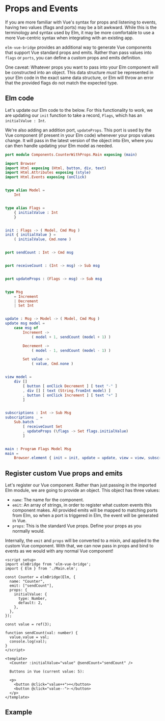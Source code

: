<script setup>
  import CounterWithProps from '../../../../.vuepress/components/CounterWithProps.vue'
</script>

# Props and Events

If you are more familiar with Vue's syntax for props and listening to events, having two values (flags and ports) may be a bit awkward. While this is the terminology and syntax used by Elm, it may be more comfortable to use a more Vue-centric syntax when integrating with an existing app.

`elm-vue-bridge` provides an additional way to generate Vue components that support Vue standard props and emits. Rather than pass values into `flags` or `ports`, you can define a custom props and emits definition.

One caveat: Whatever props you want to pass into your Elm component will be constructed into an object. This data structure *must* be represented in your Elm code in the exact same data structure, or Elm will throw an error that the provided flags do not match the expected type.

## Elm code

Let's update our Elm code to the below. For this functionality to work, we are updating our `init` function to take a record, `Flags`, which has an `initialValue : Int`.

We're also adding an addition port, `updateProps`. This port is used by the Vue component (if present in your Elm code) whenever your props values change. It will pass in the latest version of the object into Elm, where you can then handle updating your Elm model as needed.

```elm
port module Components.CounterWithProps.Main exposing (main)

import Browser
import Html exposing (Html, button, div, text)
import Html.Attributes exposing (style)
import Html.Events exposing (onClick)


type alias Model =
    Int


type alias Flags =
    { initialValue : Int
    }


init : Flags -> ( Model, Cmd Msg )
init { initialValue } =
    ( initialValue, Cmd.none )


port sendCount : Int -> Cmd msg


port receiveCount : (Int -> msg) -> Sub msg


port updateProps : (Flags -> msg) -> Sub msg


type Msg
    = Increment
    | Decrement
    | Set Int


update : Msg -> Model -> ( Model, Cmd Msg )
update msg model =
    case msg of
        Increment ->
            ( model + 1, sendCount (model + 1) )

        Decrement ->
            ( model - 1, sendCount (model - 1) )

        Set value ->
            ( value, Cmd.none )


view model =
    div []
        [ button [ onClick Decrement ] [ text "-" ]
        , div [] [ text (String.fromInt model) ]
        , button [ onClick Increment ] [ text "+" ]
        ]


subscriptions : Int -> Sub Msg
subscriptions _ =
    Sub.batch
        [ receiveCount Set
        , updateProps (\flags -> Set flags.initialValue)
        ]


main : Program Flags Model Msg
main =
    Browser.element { init = init, update = update, view = view, subscriptions = subscriptions }

```

## Register custom Vue props and emits

Let's register our Vue component. Rather than just passing in the imported Elm module, we are going to provide an object. This object has three values:

- `name`: The name for the component.
- `emit`: An array of strings, in order to register what custom events this component makes. All provided emits will be mapped to matching ports from Elm, so when a port is triggered in Elm, the event will be generated in Vue.
- `props`: This is the standard Vue props. Define your props as you normally would.

Internally, the `emit` and `props` will be converted to a mixin, and applied to the custom Vue component. With that, we can now pass in props and bind to events as we would with any normal Vue component!

```vue
<script setup>
import elmBridge from 'elm-vue-bridge';
import { Elm } from './Main.elm';

const Counter = elmBridge(Elm, {
  name: "Counter",
  emit: ["sendCount"],
  props: {
    initialValue: {
      type: Number,
      default: 2,
    },
  },
});

const value = ref(3);

function sendCount(val: number) {
  value.value = val;
  console.log(val);
}
</script>

<template>
  <Counter :initialValue="value" @sendCount="sendCount" />

  Buttons in Vue (current value: 5):

  <p>
    <button @click="value++">+</button>
    <button @click="value--">-</button>
  </p>
</template>
```

## Example

<CounterWithProps />